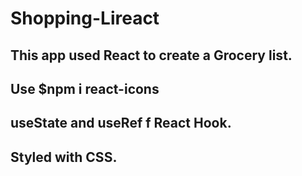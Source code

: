 # Shopping-Lireact

## This app used React to create a Grocery list.
## Use $npm i react-icons

## useState and useRef f React Hook.

## Styled with CSS.
